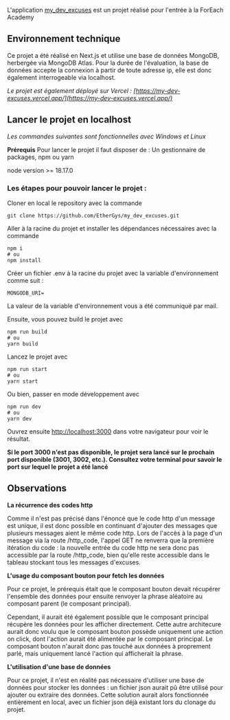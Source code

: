 L'application [my_dev_excuses](https://github.com/EtherGys/my_dev_excuses) est un projet réalisé pour l'entrée à la ForEach Academy


## Environnement technique

Ce projet a été réalisé en Next.js et utilise une base de données MongoDB, herbergée via MongoDB Atlas. Pour la durée de l'évaluation, la base de données accepte la connexion à partir de toute adresse ip, elle est donc également interrogeable via localhost.

_Le projet est également déployé sur Vercel : [https://my-dev-excuses.vercel.app/](https://my-dev-excuses.vercel.app/)_
## Lancer le projet en localhost
_Les commandes suivantes sont fonctionnelles avec Windows et Linux_

**Prérequis**
Pour lancer le projet il faut disposer de : 
Un gestionnaire de packages, npm ou yarn

node version >= 18.17.0

### Les étapes pour pouvoir lancer le projet : 


Cloner en local le repository avec la commande

```
git clone https://github.com/EtherGys/my_dev_excuses.git
```

Aller à la racine du projet et installer les dépendances nécessaires avec la commande
``` 
npm i 
# ou
npm install
```
Créer un fichier .env à la racine du projet avec la variable d'environnement comme suit : 

```
MONGODB_URI=
```

La valeur de la variable d'environnement vous a été communiqué par mail.


Ensuite, vous pouvez build le projet avec
``` 
npm run build
# ou
yarn build
```


Lancez le projet avec 
```
npm run start
# ou
yarn start
```


Ou bien, passer en mode développement avec 
```
npm run dev
# ou
yarn dev
```

Ouvrez ensuite  [http://localhost:3000](http://localhost:3000) dans votre navigateur pour voir le résultat.


**Si le port 3000 n'est pas disponible, le projet sera lancé sur le prochain port disponible (3001, 3002, etc.). Consultez votre terminal pour savoir le port sur lequel le projet a été lancé**



## Observations

**La récurrence des codes http**

Comme il n'est pas précisé dans l'énoncé que le code http d'un message est unique, il est donc possible en continuant d'ajouter des messages que plusieurs messages aient le même code http. Lors de l'accès à la page d'un message via la route /http_code, l'appel GET ne renverra que la première itération du code : la nouvelle entrée du code http ne sera donc pas accessible par la route /http_code, bien qu'elle reste accessible dans le tableau stockant tous les messages d'excuses.

**L'usage du composant bouton pour fetch les données**

Pour ce projet, le prérequis était que le composant bouton devait récupérer l'ensemble des données pour ensuite renvoyer la phrase aléatoire au composant parent (le composant principal).

Cependant, il aurait été également possible que le composant principal récupère les données pour les afficher directement.
Cette autre architecure aurait donc voulu que le composant bouton possède uniquement une action on click, dont l'action aurait été alimentée par le composant principal. Le composant bouton n'aurait donc pas touché aux données à proprement parlé, mais uniquement lancé l'action qui afficherait la phrase. 

**L'utilisation d'une base de données**

Pour ce projet, il n'est en réalité pas nécessaire d'utiliser une base de données pour stocker les données : un fichier json aurait pû être utilisé pour ajouter ou extraire des données.
Cette solution aurait alors fonctionnée entièrement en local, avec un fichier json déjà existant lors du clonage du projet.